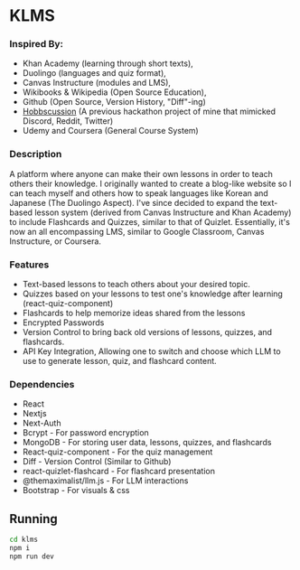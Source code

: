 # KLMS
 
### Inspired By: 

- Khan Academy (learning through short texts), 
- Duolingo (languages and quiz format), 
- Canvas Instructure (modules and LMS), 
- Wikibooks & Wikipedia (Open Source Education), 
- Github (Open Source, Version History, "Diff"-ing)
- [Hobbscussion](https://github.com/TrollerZLabZ/Hobbscussion) (A previous hackathon project of mine that mimicked Discord, Reddit, Twitter)
- Udemy and Coursera (General Course System)


### Description

A platform where anyone can make their own lessons in order to teach others their knowledge. I originally wanted to create a blog-like website so I can teach myself and others how to speak languages like Korean and Japanese (The Duolingo Aspect). I've since decided to expand the text-based lesson system (derived from Canvas Instructure and Khan Academy) to include Flashcards and Quizzes, similar to that of Quizlet. Essentially, it's now an all encompassing LMS, similar to Google Classroom, Canvas Instructure, or Coursera.

### Features

- Text-based lessons to teach others about your desired topic.
- Quizzes based on your lessons to test one's knowledge after learning (react-quiz-component)
- Flashcards to help memorize ideas shared from the lessons
- Encrypted Passwords
- Version Control to bring back old versions of lessons, quizzes, and flashcards.
- API Key Integration, Allowing one to switch and choose which LLM to use to generate lesson, quiz, and flashcard content.

### Dependencies
- React
- Nextjs
- Next-Auth
- Bcrypt - For password encryption
- MongoDB - For storing user data, lessons, quizzes, and flashcards
- React-quiz-component - For the quiz management
- Diff - Version Control (Similar to Github)
- react-quizlet-flashcard - For flashcard presentation
- @themaximalist/llm.js - For LLM interactions
- Bootstrap - For visuals & css

## Running

```bash
cd klms
npm i
npm run dev
```